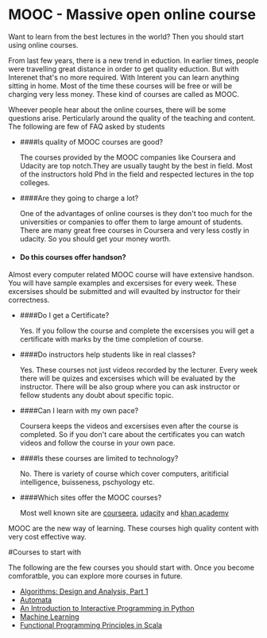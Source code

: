 # MOOC - Massive open online course
Want to learn from the best lectures in the world? Then you should start using online courses.

From last few years, there is a new trend in eduction. In earlier times, people were travelling great distance in order to get quality eduction. But with Interenet that's no more required. With Interent  you can learn anything sitting in home. Most of the time these courses will be free or will be charging very less money. These kind of courses are called as MOOC.

Wheever people hear about the online courses, there will be some questions arise. Perticularly around the quality of the teaching and content. The following are few of FAQ asked by students

* ####Is quality of MOOC courses are good?

    The courses provided by the MOOC companies like Coursera and Udacity are top notch.They are usually taught by the best in field. Most of the instructors hold Phd in the field and respected lectures in the top colleges.

* ####Are they going to charge a lot?

    One of the advantages of online courses is they don't too much for the universities or companies to offer them to large amount of students. There are many great free courses in Coursera and very less costly in udacity. So you should get your money worth.

* #### Do this courses offer handson?

Almost every computer related MOOC course will have extensive handson. You will have sample examples and excersises for every week. These excersises should be submitted and will evaulted by instructor for their correctness.

* ####Do I get a Certificate?

    Yes. If you follow the course and complete the excersises you will get a certificate with marks by the time completion of course.

* ####Do instructors help students like in real classes?

  Yes. These courses not just videos recorded by the lecturer. Every week there will be quizes and excersises which will be evaluated by the instructor. There will be also group where you can ask instructor or fellow students any doubt about specific topic.

* ####Can I learn with my own pace?

    Coursera keeps the videos and excersises even after the course is completed. So if you don't care about the certificates you can watch videos and follow the course in your own pace.

* ####Is these courses are limited to technology?

    No. There is variety of course which cover computers, aritificial intelligence, buisseness, pschyology etc.


* ####Which sites offer the MOOC courses?

    Most well known site are [courseera](http://www.coursera), [udacity]() and [khan academy]()


MOOC are the new way of learning. These courses high quality content with very cost effective way.

#Courses to start with

The following are the few courses you should start with. Once you become comforatble, you can explore more courses in future.

* [Algorithms: Design and Analysis, Part 1](https://class.coursera.org/algo-005)
* [Automata](https://www.coursera.org/course/automata)
* [An Introduction to Interactive Programming in Python](https://www.coursera.org/course/interactivepython)
* [Machine Learning](https://www.coursera.org/course/ml)
* [Functional Programming Principles in Scala](https://class.coursera.org/progfun-003)
















